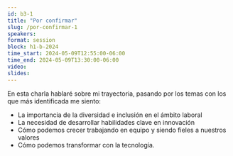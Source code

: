 ```yaml
---
id: b3-1
title: "Por confirmar"
slug: /por-confirmar-1
speakers:
format: session
block: h1-b-2024
time_start: 2024-05-09T12:55:00-06:00
time_end: 2024-05-09T13:30:00-06:00
video:
slides:
---
```


En esta charla hablaré sobre mi trayectoria, pasando por los temas con los que más identificada me siento:
- La importancia de la diversidad e inclusión en el ámbito laboral
- La necesidad de desarrollar habilidades clave en innovación
- Cómo podemos crecer trabajando en equipo y siendo fieles a nuestros valores 
- Cómo podemos transformar con la tecnología.

